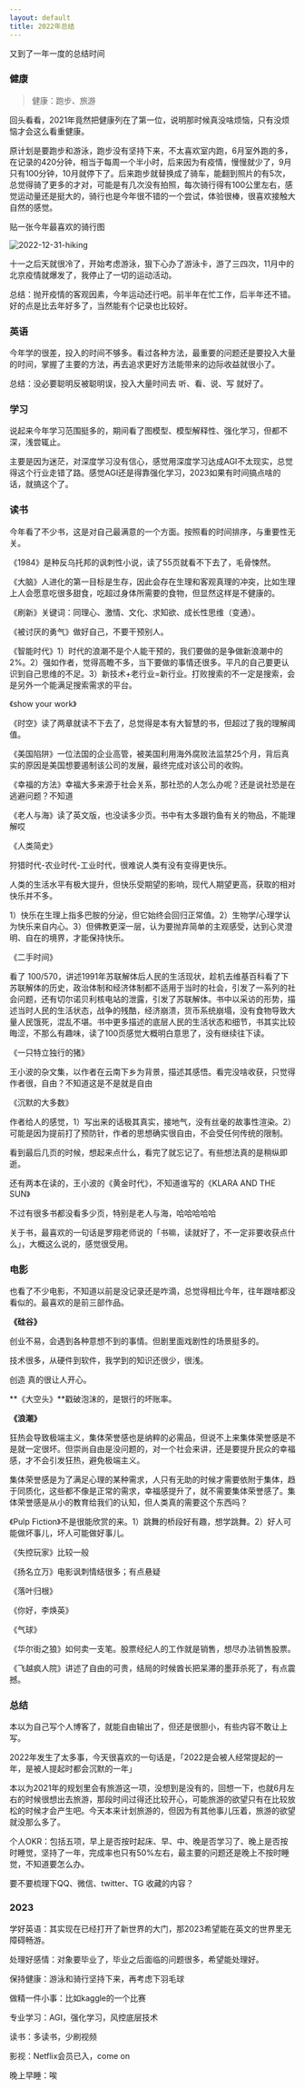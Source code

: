 ```yaml
---
layout: default
title: 2022年总结
---
```


又到了一年一度的总结时间

### 健康

> 健康：跑步、旅游

回头看看，2021年竟然把健康列在了第一位，说明那时候真没啥烦恼，只有没烦恼才会这么看重健康。

原计划是要跑步和游泳，跑步没有坚持下来，不太喜欢室内跑，6月室外跑的多，在记录的420分钟，相当于每周一个半小时，后来因为有疫情，慢慢就少了，9月只有100分钟，10月就停下了。后来跑步就替换成了骑车，能翻到照片的有5次，总觉得骑了更多的才对，可能是有几次没有拍照，每次骑行得有100公里左右，感觉运动量还是挺大的，骑行也是今年很不错的一个尝试，体验很棒，很喜欢接触大自然的感觉。

贴一张今年最喜欢的骑行图

![2022-12-31-hiking](/images/2022/12/2022-12-31-hiking.JPG)

十一之后天就很冷了，开始考虑游泳，狠下心办了游泳卡，游了三四次，11月中的北京疫情就爆发了，我停止了一切的运动活动。

总结：抛开疫情的客观因素，今年运动还行吧。前半年在忙工作，后半年还不错。好的点是比去年好多了，当然能有个记录也比较好。

### 英语

今年学的很差，投入的时间不够多。看过各种方法，最重要的问题还是要投入大量的时间，掌握了主要的方法，再去追求更好方法能带来的边际收益就很小了。

总结：没必要聪明反被聪明误，投入大量时间去 听、看、说、写 就好了。

### 学习

说起来今年学习范围挺多的，期间看了图模型、模型解释性、强化学习，但都不深，浅尝辄止。

主要是因为迷茫，对深度学习没有信心，感觉用深度学习达成AGI不太现实，总觉得这个行业走错了路。感觉AGI还是得靠强化学习，2023如果有时间搞点啥的话，就搞这个了。

### 读书

今年看了不少书，这是对自己最满意的一个方面。按照看的时间排序，与重要性无关。

《1984》是种反乌托邦的讽刺性小说，读了55页就看不下去了，毛骨悚然。

《大脑》人进化的第一目标是生存，因此会存在生理和客观真理的冲突，比如生理上人会愿意吃很多甜食，吃超过身体所需要的食物，但显然这样是不健康的。

《刷新》关键词：同理心、激情、文化、求知欲、成长性思维（变通）。

《被讨厌的勇气》做好自己，不要干预别人。

《智能时代》1）时代的浪潮不是个人能干预的，我们要做的是争做新浪潮中的2%。2）强如作者，觉得高瞻不多，当下要做的事情还很多。平凡的自己要更认识到自己思维的不足。3）新技术+老行业=新行业。打败搜索的不一定是搜索，会是另外一个能满足搜索需求的平台。

《show your work》

《时空》读了两章就读不下去了，总觉得是本有大智慧的书，但超过了我的理解阈值。

《美国陷阱》一位法国的企业高管，被美国利用海外腐败法监禁25个月，背后真实的原因是美国想要遏制该公司的发展，最终完成对该公司的收购。

《幸福的方法》幸福大多来源于社会关系，那社恐的人怎么办呢？还是说社恐是在逃避问题？不知道

《老人与海》读了英文版，也没读多少页。书中有太多跟钓鱼有关的物品，不能理解哎

《人类简史》

狩猎时代-农业时代-工业时代，很难说人类有没有变得更快乐。

人类的生活水平有极大提升，但快乐受期望的影响，现代人期望更高，获取的相对快乐并不多。

1）快乐在生理上指多巴胺的分泌，但它始终会回归正常值。2）生物学/心理学认为快乐来自内心。3）但佛教更深一层，认为要抛弃简单的主观感受，达到心灵澄明、自在的境界，才能保持快乐。

《二手时间》 

看了 100/570，讲述1991年苏联解体后人民的生活现状，趁机去维基百科看了下苏联解体的历史，政治体制和经济体制都不适用于当时的社会，引发了一系列的社会问题，还有切尔诺贝利核电站的泄露，引发了苏联解体。书中以采访的形势，描述当时人民的生活状态，战争的残酷，经济崩溃，货币系统崩塌，没有食物导致大量人民饿死，混乱不堪。书中更多描述的底层人民的生活状态和细节，书其实比较晦涩，不那么有趣味，读了100页感觉大概明白意思了，没有继续往下读。

《一只特立独行的猪》

王小波的杂文集，以作者在云南下乡为背景，描述其感悟。看完没啥收获，只觉得作者很，自由？不知道这是不是就是自由

《沉默的大多数》

作者给人的感觉，1）写出来的话极其真实，接地气，没有丝毫的故事性渲染。2）可能是因为提前打了预防针，作者的思想确实很自由，不会受任何传统的限制。

看到最后几页的时候，想起来点什么，看完了就忘记了。有些想法真的是稍纵即逝。

还有两本在读的，王小波的《黄金时代》，不知道谁写的《KLARA AND THE SUN》

不过有很多书都没看多少页，特别是老人与海，哈哈哈哈哈

关于书，最喜欢的一句话是罗翔老师说的「书嘛，读就好了，不一定非要收获点什么」，大概这么说的，感觉很受用。

### 电影

也看了不少电影，不知道以前是没记录还是咋滴，总觉得相比今年，往年跟啥都没看似的。最喜欢的是前三部作品。

**《硅谷》**

创业不易，会遇到各种意想不到的事情。但剧里面戏剧性的场景挺多的。

技术很多，从硬件到软件，我学到的知识还很少，很浅。

创造 真的很让人开心。

**《大空头》**戳破泡沫的，是银行的坏账率。

**《浪潮》**

狂热会导致极端主义，集体荣誉感也是纳粹的必需品，但说不上来集体荣誉感是不是就一定很坏。但崇尚自由是没问题的，对一个社会来讲，还是要提升民众的幸福感，才不会引发狂热，避免极端主义。

集体荣誉感是为了满足心理的某种需求，人只有无助的时候才需要依附于集体，趋于同质化，这些都不像是正常的需求，幸福感提升了，就不需要集体荣誉感了。集体荣誉感是从小的教育给我们的认知，但人类真的需要这个东西吗？

《Pulp Fiction》不是很能欣赏的来。1）跳舞的桥段好有趣，想学跳舞。2）好人可能做坏事儿，坏人可能做好事儿。

《失控玩家》比较一般

《扬名立万》电影讽刺情结很多；有点悬疑

《落叶归根》

《你好，李焕英》

《气球》

《华尔街之狼》如何卖一支笔。股票经纪人的工作就是销售，想尽办法销售股票。

《飞越疯人院》讲述了自由的可贵，结局的时候酋长把呆滞的墨菲杀死了，有点震撼。

### 总结

本以为自己写个人博客了，就能自由输出了，但还是很胆小，有些内容不敢让上写。

2022年发生了太多事，今天很喜欢的一句话是，「2022是会被人经常提起的一年，是被人提起时都会沉默的一年」

本以为2021年的规划里会有旅游这一项，没想到是没有的，回想一下，也就6月左右的时候很想出去旅游，那段时间过得还比较开心，可能旅游的欲望只有在比较放松的时候才会产生吧。今天本来计划旅游的，但因为有其他事儿压着，旅游的欲望就没那么多了。

个人OKR：包括五项，早上是否按时起床、早、中、晚是否学习了、晚上是否按时睡觉，坚持了一年，完成率也只有50%左右，最主要的问题还是晚上不按时睡觉，不知道要怎么办。

要不要梳理下QQ、微信、twitter、TG 收藏的内容？

### 2023

学好英语：其实现在已经打开了新世界的大门，那2023希望能在英文的世界里无障碍畅游。

处理好感情：对象要毕业了，毕业之后面临的问题很多，希望能处理好。

保持健康：游泳和骑行坚持下来，再考虑下羽毛球

做精一件小事：比如kaggle的一个比赛

专业学习：AGI，强化学习，风控底层技术

读书：多读书，少刷视频

影视：Netflix会员已入，come on

晚上早睡：唉

